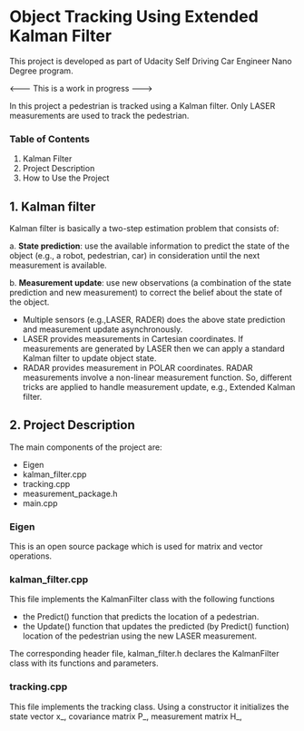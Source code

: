 # Object Tracking Using Extended Kalman Filter
This project is developed as part of Udacity Self Driving Car Engineer Nano Degree program.

<--- This is a work in progress --->

In this project a pedestrian is tracked using a Kalman filter. Only LASER measurements are used to track the pedestrian.

### Table of Contents
1. Kalman Filter
2. Project Description
3. How to Use the Project

## 1. Kalman filter
Kalman filter is basically a two-step estimation problem that consists of:

a. **State prediction**: use the available information to predict the state of the object (e.g., a robot, pedestrian, car) in 
consideration until the next measurement is available.

b. **Measurement update**: use new observations (a combination of the state prediction and new measurement) to correct the belief 
about the state of the object.

- Multiple sensors (e.g.,LASER, RADER) does the above state prediction and measurement update asynchronously.
- LASER provides measurements in Cartesian coordinates. If measurements are generated by LASER then we can apply a standard 
Kalman filter to update object state.
- RADAR provides measurement in POLAR coordinates. RADAR measurements involve a non-linear measurement function. 
So, different tricks are applied to handle measurement update, e.g., Extended Kalman filter.

## 2. Project Description
The main components of the project are:
- Eigen
- kalman_filter.cpp
- tracking.cpp
- measurement_package.h
- main.cpp

### Eigen
This is an open source package which is used for matrix and vector operations.

### kalman_filter.cpp
This file implements the KalmanFilter class with the following functions
- the Predict() function that predicts the location of a pedestrian.
- the Update() function that updates the predicted (by Predict() function) location of the pedestrian using 
the new LASER measurement.

The corresponding header file, kalman_filter.h declares the KalmanFilter class with its functions and parameters.

### tracking.cpp
This file implements the tracking class. Using a constructor it initializes the state vector x_, covariance matrix P_,
measurement matrix H_, 

